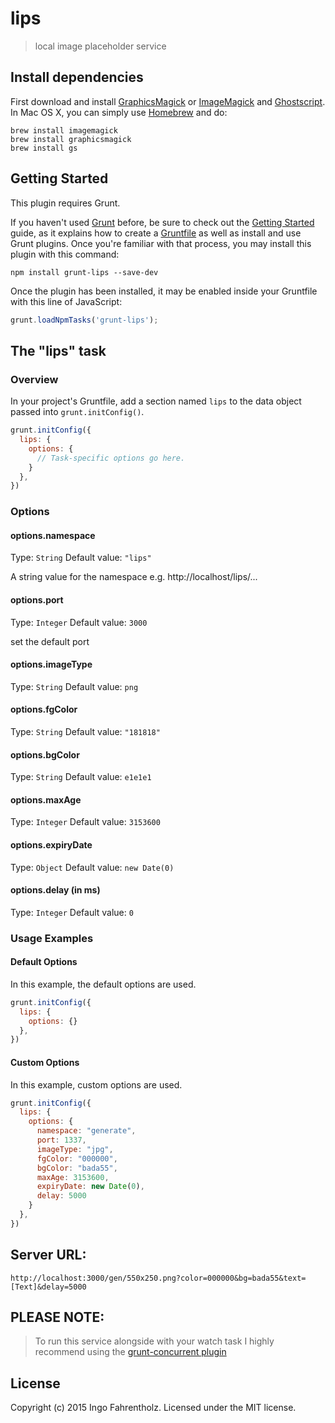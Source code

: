 # lips

> local image placeholder service

## Install dependencies 
First download and install [GraphicsMagick](http://www.graphicsmagick.org/) or [ImageMagick](http://www.imagemagick.org/) and [Ghostscript](http://www.ghostscript.com/). In Mac OS X, you can simply use [Homebrew](http://mxcl.github.io/homebrew/) and do:

    brew install imagemagick
    brew install graphicsmagick
    brew install gs

## Getting Started
This plugin requires Grunt.

If you haven't used [Grunt](http://gruntjs.com/) before, be sure to check out the [Getting Started](http://gruntjs.com/getting-started) guide, as it explains how to create a [Gruntfile](http://gruntjs.com/sample-gruntfile) as well as install and use Grunt plugins. Once you're familiar with that process, you may install this plugin with this command:

```shell
npm install grunt-lips --save-dev
```

Once the plugin has been installed, it may be enabled inside your Gruntfile with this line of JavaScript:

```js
grunt.loadNpmTasks('grunt-lips');
```

## The "lips" task

### Overview
In your project's Gruntfile, add a section named `lips` to the data object passed into `grunt.initConfig()`.

```js
grunt.initConfig({
  lips: {
    options: {
      // Task-specific options go here.
    }
  },
})
```

### Options

#### options.namespace
Type: `String`
Default value: `"lips"`

A string value for the namespace e.g. http://localhost/lips/...

#### options.port
Type: `Integer`
Default value: `3000`

set the default port 

#### options.imageType
Type: `String`
Default value: `png`

#### options.fgColor
Type: `String`
Default value: `"181818"`

#### options.bgColor
Type: `String`
Default value: `e1e1e1`

#### options.maxAge
Type: `Integer`
Default value: `3153600`

#### options.expiryDate
Type: `Object`
Default value: `new Date(0)`

#### options.delay (in ms)
Type: `Integer`
Default value: `0`

### Usage Examples

#### Default Options
In this example, the default options are used. 

```js
grunt.initConfig({
  lips: {
    options: {}
  },
})
```

#### Custom Options
In this example, custom options are used. 

```js
grunt.initConfig({
  lips: {
    options: {
      namespace: "generate",
      port: 1337,
      imageType: "jpg",
      fgColor: "000000",
      bgColor: "bada55",
      maxAge: 3153600,
      expiryDate: new Date(0),
      delay: 5000
    }
  },
})
```


## Server URL: 
    http://localhost:3000/gen/550x250.png?color=000000&bg=bada55&text=[Text]&delay=5000


## PLEASE NOTE:
> To run this service alongside with your watch task I highly recommend using the [grunt-concurrent plugin](https://github.com/sindresorhus/grunt-concurrent)


## License
Copyright (c) 2015 Ingo Fahrentholz. Licensed under the MIT license.
